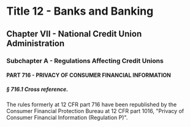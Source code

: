 
# Title 12 - Banks and Banking
## Chapter VII - National Credit Union Administration
### Subchapter A - Regulations Affecting Credit Unions
#### PART 716 - PRIVACY OF CONSUMER FINANCIAL INFORMATION
##### § 716.1 Cross reference.

The rules formerly at 12 CFR part 716 have been republished by the Consumer Financial Protection Bureau at 12 CFR part 1016, "Privacy of Consumer Financial Information (Regulation P)".
